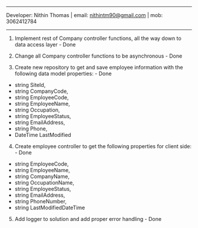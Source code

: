 ************************************************************************
Developer: Nithin Thomas | email: nithintm90@gmail.com | mob: 3062412784
************************************************************************

1) Implement rest of Company controller functions, all the way down to data access layer - Done

2) Change all Company controller functions to be asynchronous - Done

3) Create new repository to get and save employee information with the following data model properties: - Done

* string SiteId,
* string CompanyCode,
* string EmployeeCode,
* string EmployeeName,
* string Occupation,
* string EmployeeStatus,
* string EmailAddress,
* string Phone,
* DateTime LastModified

4) Create employee controller to get the following properties for client side: - Done

* string EmployeeCode,
* string EmployeeName,
* string CompanyName,
* string OccupationName,
* string EmployeeStatus,
* string EmailAddress,
* string PhoneNumber,
* string LastModifiedDateTime

5) Add logger to solution and add proper error handling - Done
